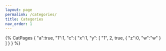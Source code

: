 ```yaml
---
layout: page
permalink: /categories/
title: Categories
nav_order: 1
---
```


{% 
  CatPages {
    "a":true,
    "1":1,
    "c":{
      "x":1,
      "y": [
        "1",
        2,
        true,
        {
          "z":0,
          "w":"w"
        }
      ]
    }
  }
%}

